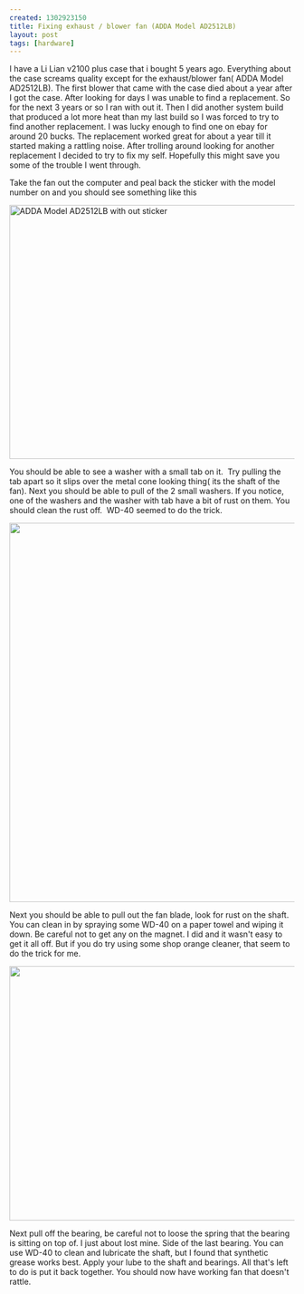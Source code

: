 ```yaml
--- 
created: 1302923150
title: Fixing exhaust / blower fan (ADDA Model AD2512LB)
layout: post
tags: [hardware]
---
```

<p>I have a Li Lian v2100 plus case that i bought 5 years ago. Everything about the case screams quality except for the exhaust/blower fan( ADDA Model AD2512LB). The first blower that came with the case died about a year after I got the case. After looking for days I was unable to find a replacement. So for the next 3 years or so I ran with out it. Then I did another system build that produced a lot more heat than my last build so I was forced to try to find another replacement. I was lucky enough to find one on ebay for around 20 bucks. The replacement worked great for about a year till it started making a rattling noise. After trolling around looking for another replacement I decided to try to fix my self. Hopefully this might save you some of the trouble I went through.</p>
<!--break-->
<p>Take the fan out the computer and peal back the sticker with the model number on and you should see something like this</p>
<p><img height="448" width="750" alt="ADDA Model AD2512LB with out sticker" src="/userfiles/image/caseblower/1.jpg" /></p>
<p>You should be able to see a washer with a small tab on it.&nbsp; Try pulling the tab apart so it slips over the metal cone looking thing( its the shaft of the fan). Next you should be able to pull of the 2 small washers. If you notice, one of the washers and the washer with tab have a bit of rust on them. You should clean the rust off.&nbsp; WD-40 seemed to do the trick.</p>
<p><img height="669" width="750" src="/userfiles/image/caseblower/2.jpg" alt="" /></p>
<p>Next you should be able to pull out the fan blade, look for rust on the shaft. You can clean in by spraying some WD-40 on a paper towel and wiping it down. Be careful not to get any on the magnet. I did and it wasn't easy to get it all off. But if you do try using some shop orange cleaner, that seem to do the trick for me.</p>
<p><img height="449" width="750" alt="" src="/userfiles/image/caseblower/blade%20with%20bearing(1).jpg" /></p>
<p>Next pull off the bearing, be careful not to loose the spring that the bearing is sitting on top of. I just about lost mine. Side of the last bearing. You can use WD-40 to clean and lubricate the shaft, but I found that synthetic grease works best. Apply your lube to the shaft and bearings. All that's left to do is put it back together. You should now have working fan that doesn't rattle.</p>
